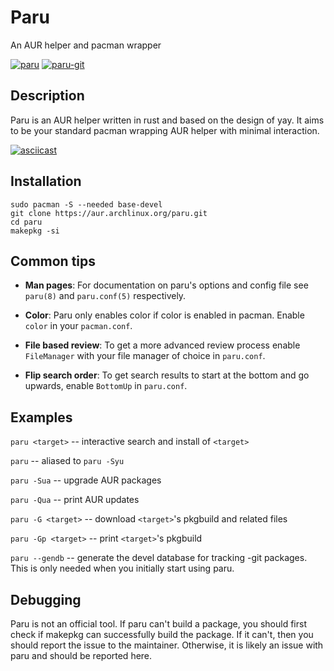# Paru

An AUR helper and pacman wrapper

[![paru](https://img.shields.io/aur/version/paru?color=1793d1&label=paru&logo=arch-linux&style=for-the-badge)](https://aur.archlinux.org/packages/paru/)
[![paru-git](https://img.shields.io/aur/version/paru-git?color=1793d1&label=paru-git&logo=arch-linux&style=for-the-badge)](https://aur.archlinux.org/packages/paru-git/)

## Description

Paru is an AUR helper written in rust and based on the design of yay. It aims to be your standard pacman wrapping AUR helper with minimal interaction.

[![asciicast](https://asciinema.org/a/VtcPx2heIOEdoOoOkYXzSiToM.svg)](https://asciinema.org/a/VtcPx2heIOEdoOoOkYXzSiToM)

## Installation

```
sudo pacman -S --needed base-devel
git clone https://aur.archlinux.org/paru.git
cd paru
makepkg -si
```

## Common tips

- **Man pages**: For documentation on paru's options and config file see `paru(8)` and `paru.conf(5)` respectively.

- **Color**: Paru only enables color if color is enabled in pacman. Enable `color` in your `pacman.conf`.

- **File based review**: To get a more advanced review process enable `FileManager` with your file manager of choice in `paru.conf`.

- **Flip search order**: To get search results to start at the bottom and go upwards, enable `BottomUp` in `paru.conf`.

## Examples

`paru <target>` -- interactive search and install of `<target>`

`paru` -- aliased to `paru -Syu`

`paru -Sua` -- upgrade AUR packages

`paru -Qua` -- print AUR updates

`paru -G <target>` -- download `<target>`'s pkgbuild and related files

`paru -Gp <target>` -- print `<target>`'s pkgbuild

`paru --gendb` -- generate the devel database for tracking -git packages. This is only needed when you initially start using paru.


## Debugging

Paru is not an official tool. If paru can't build a package, you should first check if makepkg can successfully build the package. If it can't, then you should report the issue to the maintainer. Otherwise, it is likely an issue with paru and should be reported here.
